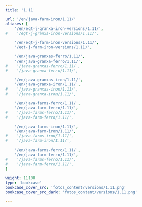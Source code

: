 ```yaml
---
title: '1.11'

url: '/en/java-farm-iron/1.11/'
aliases: [
    '/en/eqt-j-granxa-iron-versions/1.11/',
#    '/eqt-j-granxa-iron-versions/1.11/',

    '/en/eqt-j-farm-iron-versions/1.11/',
    '/eqt-j-farm-iron-versions/1.11/',

    '/en/java-granxas-ferro/1.11/',
    '/en/java-granxa-ferro/1.11/',
#    '/java-granxas-ferro/1.11/',
#    '/java-granxa-ferro/1.11/',

    '/en/java-granxas-iron/1.11/',
    '/en/java-granxa-iron/1.11/',
#    '/java-granxas-iron/1.11/',
#    '/java-granxa-iron/1.11/',

    '/en/java-farms-ferro/1.11/',
    '/en/java-farm-ferro/1.11/',
#    '/java-farms-ferro/1.11/',
#    '/java-farm-ferro/1.11/',

    '/en/java-farms-iron/1.11/',
    '/en/java-farm-iron/1.11/',
#    '/java-farms-iron/1.11/',
#    '/java-farm-iron/1.11/',

    '/en/java-farms-ferro/1.11/',
    '/en/java-farm-ferro/1.11/',
#    '/java-farms-ferro/1.11/',
#    '/java-farm-ferro/1.11/',
]

weight: 11100
type: 'bookcase'
bookcase_cover_src: 'fotos_content/versions/1.11.png'
bookcase_cover_src_dark: 'fotos_content/versions/1.11.png'

---
```

